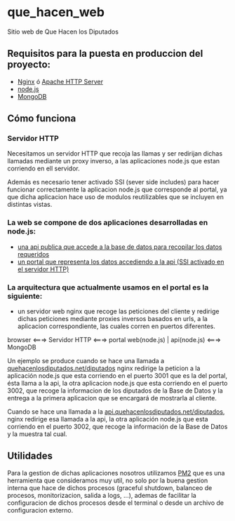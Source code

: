 que_hacen_web
=============

Sitio web de Que Hacen los Diputados

## Requisitos para la puesta en produccion del proyecto:

* [Nginx](http://nginx.org/) ó [Apache HTTP Server](http://httpd.apache.org/)
* [node.js](http://nodejs.org/)
* [MongoDB](http://www.mongodb.org/)

## Cómo funciona

### Servidor HTTP
Necesitamos un servidor HTTP que recoja las llamas y ser redirijan dichas llamadas mediante un proxy inverso, a las aplicaciones node.js que estan corriendo en ell servidor.

Además es necesario tener activado SSI (sever side includes) para hacer funcionar correctamente la aplicacion node.js que corresponde al portal, ya que dicha aplicacion hace uso de modulos reutilizables que se incluyen en distintas vistas.

### La web se compone de dos aplicaciones desarrolladas en node.js:
* [una api publica que accede a la base de datos para recopilar los datos requeridos](https://github.com/quehacen/que_hacen_api)
* [un portal que representa los datos accediendo a la api (SSI activado en el servidor HTTP)](https://github.com/quehacen/que_hacen_web)

### La arquitectura que actualmente usamos en el portal es la siguiente:
- un servidor web nginx que recoge las peticiones del cliente y redirige dichas peticiones mediante proxies inversos basados en urls, a la aplicacion correspondiente, las cuales corren en puertos diferentes.

browser <===> Servidor HTTP <===> portal web(node.js) | api(node.js) <===> MongoDB

Un ejemplo se produce cuando se hace una llamada a [quehacenlosdiputados.net/diputados](http://quehacenlosdiputados.net/diputados) nginx redirige la peticion a la aplicación node.js que esta corriendo en el puerto 3001 que es la del portal, ésta llama a la api, la otra aplicacion node.js que esta corriendo en el puerto 3002, que recoge la informacion de los diputados de la Base de Datos y la entrega a la primera aplicacion que se encargará de mostrarla al cliente.

Cuando se hace una llamada a la [api.quehacenlosdiputados.net/diputados](http://api.quehacenlosdiputados.net/diputados), nginx redirige esa llamada a la api, la otra aplicación node.js que esta corriendo en el puerto 3002, que recoge la información de la Base de Datos y la muestra tal cual.

## Utilidades

Para la gestion de dichas aplicaciones nosotros utilizamos [PM2](http://httpd.apache.org/) que es una herramienta que consideramos muy util, no solo por la buena gestion interna que hace de dichos procesos (graceful shutdown, balanceo de procesos, monitorizacion, salida a logs, ...), ademas de facilitar la configuracion de dichos procesos desde el terminal o desde un archivo de configuracion externo.

